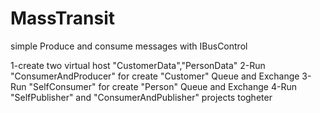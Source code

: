 # MassTransit

simple Produce and consume messages with IBusControl

1-create two virtual host "CustomerData","PersonData"
2-Run "ConsumerAndProducer" for create "Customer" Queue and Exchange
3-Run "SelfConsumer" for create "Person" Queue and Exchange
4-Run "SelfPublisher" and "ConsumerAndPublisher" projects togheter

